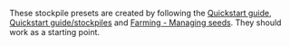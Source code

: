 These stockpile presets are created by following the
[Quickstart guide](https://dwarffortresswiki.org/index.php/DF2014:Quickstart_guide),
[Quickstart guide/stockpiles](https://dwarffortresswiki.org/index.php/DF2014:Quickstart_guide/Stockpiles)
and
[Farming - Managing seeds](https://dwarffortresswiki.org/index.php/DF2014:Farming#Managing_seeds).
They should work as a starting point.